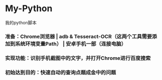 # My-Python
我的python脚本

### 准备：Chrome浏览器 | adb & Tesseract-OCR（这两个工具需要添加到系统环境变量Path） | 安卓手机一部（连接电脑）
### 实现功能：识别手机截图中的文字，并打开Chrome进行百度搜索
### 初始达到目的：快速自动的查询点题成金中的问题

